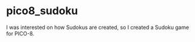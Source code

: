 # pico8_sudoku

I was interested on how Sudokus are created, so I created a Sudoku game for PICO-8. 
